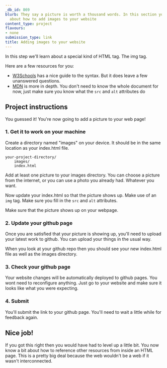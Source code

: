 ```yaml
---
_db_id: 869
blurb: They say a picture is worth a thousand words. In this section you'll learn
  about how to add images to your website
content_type: project
flavours:
- none
submission_type: link
title: Adding images to your website
---
```


In this step we'll learn about a special kind of HTML tag. The img tag.

Here are a few resources for you:

- [W3Schools](https://www.w3schools.com/html/html_images.asp) has a nice guide to the syntax. But it does leave a few unanswered questions.
- [MDN](https://developer.mozilla.org/en-US/docs/Learn/HTML/Multimedia_and_embedding/Images_in_HTML) is more in depth. You don't need to know the whole document for now, just make sure you know what the `src` and `alt` attributes do

## Project instructions

You guessed it! You're now going to add a picture to your web page!

### 1. Get it to work on your machine

Create a directory named "images" on your device. It should be in the same location as your index.html file. 

```
your-project-directory/
    images/
    index.html
```

Add at least one picture to your images directory. You can choose a picture from the internet, or you can use a photo you already had. Whatever you want.

Now update your index.html so that the picture shows up. Make use of an `img` tag. Make sure you fill in the `src` and `alt` attributes.

Make sure that the picture shows up on your webpage.

### 2. Update your github page

Once you are satisfied that your picture is showing up, you'll need to upload your latest work to github. You can upload your things in the usual way.

When you look at your github repo then you should see your new index.html file as well as the images directory. 

### 3. Check your github page 

Your website changes will be automatically deployed to github pages. You wont need to reconfigure anything. Just go to your website and make sure it looks like what you were expecting. 

### 4. Submit 

You'll submit the link to your github page. You'll need to wait a little while for feedback again.

## Nice job! 

If you got this right then you would have had to level up a little bit. You now know a bit about how to reference other resources from inside an HTML page. This is a pretty big deal because the web wouldn't be a web if it wasn't interconnected.
